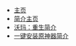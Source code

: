 - [主页](/ "Som的github pages主页")
- [简介主页](/description/ "Just A 简介")
- [沃玛：重生简介](/description/24-8-24-wr_description.md "沃玛，好耶！")
- [一键安装原神器简介](/description/24-8-24-ocig_description.md "○神，启动！")
